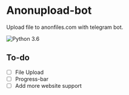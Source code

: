 # Anonupload-bot

Upload file to anonfiles.com with telegram bot.

![Python 3.6](https://img.shields.io/badge/python-3.6-yellow.svg)

## To-do

- [ ] File Upload
- [ ] Progress-bar
- [ ] Add more website support